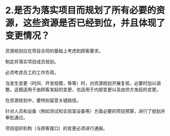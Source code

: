 # 2.是否为落实项目而规划了所有必要的资源，这些资源是否已经到位，并且体现了变更情况？
资源规划应在项目合同的基础上考虑到顾客要求。

制定并落实项目成员规划。

必须考虑员工的工作负荷。

当发生变更（时间、开发规模，等等）时，对资源规划开展复核，必要时加以调整。这既适用于由顾客发起的变更，也适用于内部变更以及由供方发起的变更。

在资源规划中，要特别留意关键路径。

针对人员和设备（例如测试和实验室设备等）方面必要的项目预算，进行了规划并审批通过。

项目组织机构（与顾客接口）的变更必须进行通报。
